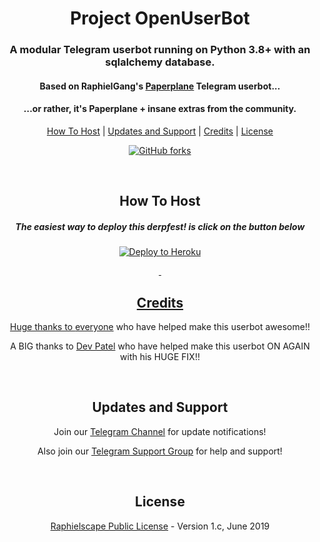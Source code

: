 <h1 align="center">Project OpenUserBot</h1>
<h3 align="center">A modular Telegram userbot running on Python 3.8+ with an sqlalchemy database.</h3>
<h4 align="center">Based on RaphielGang's <a href="https://github.com/RaphielGang/Telegram-UserBot">Paperplane</a> Telegram userbot...</h4>
<h4 align="center">...or rather, it's Paperplane + insane extras from the community.</h4>
<p align="center"><a href="#how-to-host">How To Host</a> | <a href="#updates-and-support">Updates and Support</a> | <a href="#credits">Credits</a> | <a href="#license">License</a></p>
<p style="text-align: center;" align="center"><a href="ht<a href="https://github.com/abhinavshinde/OUB/network"><img src="https://img.shields.io/github/forks/abhinavshinde/OUB?style=for-the-badge" alt="GitHub forks" /></a>
<p align="center">&nbsp;</p>
<h2 align="center">How To Host</h2>
<h5 align="center">The easiest way to deploy this derpfest! is click on the button below</h5>
<p align="center"><a href="https://heroku.com/deploy?template=https://github.com/mkaraniya/OpenUserBot/tree/sql-extended"> <img src="https://www.herokucdn.com/deploy/button.svg" alt="Deploy to Heroku" /</a></p>
<p align="center">&nbsp;</p>
<h2 align="center">Credits</h2>
<p align="center">Huge thanks to <a href="https://github.com/mkaraniya/OpenUserBot/graphs/contributors">everyone</a> who have helped make this userbot awesome!!</p>
<p align="center">A BIG thanks to <a href="https://github.com/Devp73">Dev Patel</a> who have helped make this userbot ON AGAIN with his HUGE FIX!!</p>
<p align="center">&nbsp;</p>
<h2 align="center">Updates and Support</h2>
<p align="center">Join our <a href="https://t.me/PaperplaneExtended_news">Telegram Channel</a> for update notifications!</p>
<p align="center">Also join our <a href="https://t.me/PPE_Support">Telegram Support Group</a> for help and support!</p>
<p align="center">&nbsp;</p>
<h2 align="center">License</h2>
<p align="center"><a href="https://github.com/mkaraniya/OpenUserBot/blob/sql-extended/LICENSE">Raphielscape Public License</a> - Version 1.c, June 2019</p>
